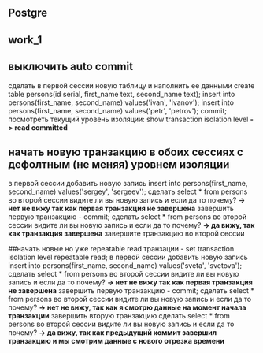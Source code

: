 ## Postgre
## work_1
## выключить auto commit
сделать в первой сессии новую таблицу и наполнить ее данными create table persons(id serial, first_name text, second_name text); insert into persons(first_name, second_name) values('ivan', 'ivanov'); insert into persons(first_name, second_name) values('petr', 'petrov'); commit;
посмотреть текущий уровень изоляции: show transaction isolation level
**-> read committed**

## начать новую транзакцию в обоих сессиях с дефолтным (не меняя) уровнем изоляции
в первой сессии добавить новую запись insert into persons(first_name, second_name) values('sergey', 'sergeev');
сделать select * from persons во второй сессии
видите ли вы новую запись и если да то почему?
**-> нет не вижу так как первая транзакция не завершена**
завершить первую транзакцию - commit;
сделать select * from persons во второй сессии
видите ли вы новую запись и если да то почему?
**-> да вижу, так как транзакция завершена**
завершите транзакцию во второй сессии

##начать новые но уже repeatable read транзации - set transaction isolation level repeatable read;
в первой сессии добавить новую запись insert into persons(first_name, second_name) values('sveta', 'svetova');
сделать select * from persons во второй сессии
видите ли вы новую запись и если да то почему?
**-> нет не вижу так как первая транзакция не завершена**
завершить первую транзакцию - commit;
сделать select * from persons во второй сессии
видите ли вы новую запись и если да то почему?
**-> нет не вижу, так как я смотрю данные на момент начала транзакции**
завершить вторую транзакцию
сделать select * from persons во второй сессии
видите ли вы новую запись и если да то почему?
**-> да вижу, так как предыдущий коммит завершил транзакцию и мы смотрим данные с нового отрезка времени**
